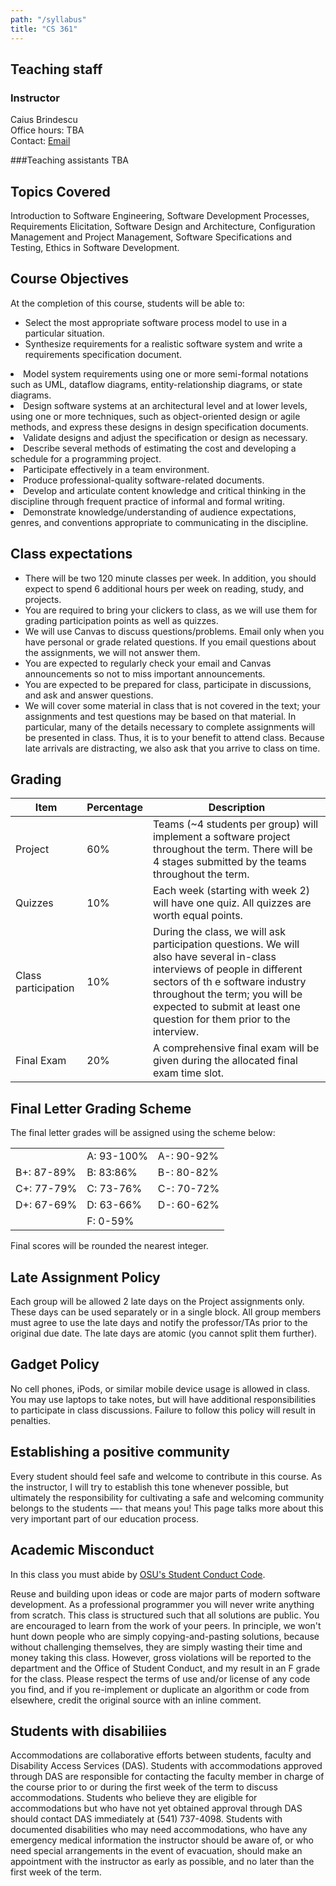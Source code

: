 ```yaml
---
path: "/syllabus"
title: "CS 361"
---
```


## Teaching staff

### Instructor 

Caius Brindescu<br />
Office hours: TBA<br />
Contact: [Email](mailto:brindesc@oregonstate.edu)

###Teaching assistants
TBA

## Topics Covered
Introduction to Software Engineering, Software Development Processes, Requirements Elicitation, Software Design and Architecture, Configuration Management and Project Management, Software Specifications and Testing, Ethics in Software Development.

## Course Objectives
At the completion of this course, students will be able to:
- Select the most appropriate software process model to use in a particular situation.
- Synthesize requirements for a realistic software system and write a requirements specification document.
<li>Model system requirements using one or more semi-formal notations such as UML, dataflow diagrams, entity-relationship diagrams, or state diagrams.
<li>Design software systems at an architectural level and at lower levels, using one or more techniques, such as object-oriented design or agile methods, and express these designs in design specification documents.
<li>Validate designs and adjust the specification or design as necessary.
<li>Describe several methods of estimating the cost and developing a schedule for a programming project.
<li>Participate effectively in a team environment.
<li>Produce professional-quality software-related documents.
<li>Develop and articulate content knowledge and critical thinking in the discipline through frequent practice of informal and formal writing.
<li>Demonstrate knowledge/understanding of audience expectations, genres, and conventions appropriate to communicating in the discipline.
</ul>

## Class expectations
<ul>
<li>There will be two 120 minute classes per week. In addition, you should expect to spend 6 additional hours per week on reading, study, and projects.
<li>You are required to bring your clickers to class, as we will use them for grading participation points as well as quizzes.
<li>We will use Canvas to discuss questions/problems. Email only when you have personal or grade related questions. If you email questions about the assignments, we will not answer them.
<li>You are expected to regularly check your email and Canvas announcements so not to miss important announcements.
<li>You are expected to be prepared for class, participate in discussions, and ask and answer questions.
<li>We will cover some material in class that is not covered in the text; your assignments and test questions may be based on that material. In particular, many of the details necessary to complete assignments will be presented in class. Thus, it is to your benefit to attend class. Because late arrivals are distracting, we also ask that you arrive to class on time.
</ul>

## Grading

| Item | Percentage | Description |
|---|---|---|
| Project | 60% | Teams (~4 students per group) will implement a software project throughout the term. There will be 4 stages submitted by the teams throughout the term. |
| Quizzes | 10% | Each week (starting with week 2) will have one quiz. All quizzes are worth equal points. |
| Class participation | 10% | During the class, we will ask participation questions. We will also have several in-class interviews of people in different sectors of th e software industry throughout the term; you will be expected to submit at least one question for them prior to the interview. |
| Final Exam | 20% | A comprehensive final exam will be given during the allocated final exam time slot. |

## Final Letter Grading Scheme
The final letter grades will be assigned using the scheme below:

|            |            |            | 
|------------|------------|------------|
|            | A: 93-100% | A-: 90-92% |
| B+: 87-89% | B: 83:86%  | B-: 80-82% |
| C+: 77-79% | C: 73-76%  | C-: 70-72% |
| D+: 67-69% | D: 63-66%  | D-: 60-62% |
|            | F: 0-59%   |            | 

Final scores will be rounded the nearest integer.

## Late Assignment Policy

Each group will be allowed 2 late days on the Project assignments only. These days can be used separately or in a single block. All group members must agree to use the late days and notify the professor/TAs prior to the original due date. The late days are atomic (you cannot split them further).


## Gadget Policy

No cell phones, iPods, or similar mobile device usage is allowed in class. You may use laptops to take notes, but will have additional responsibilities to participate in class discussions. Failure to follow this policy will result in penalties.


## Establishing a positive community

Every student should feel safe and welcome to contribute in this course. As the instructor, I will try to establish this tone whenever possible, but ultimately the responsibility for cultivating a safe and welcoming community belongs to the students —- that means you! <Link to="/positive-community">This page</Link> talks more about this very important part of our education process.


## Academic Misconduct

In this class you must abide by [OSU's Student Conduct Code](href="https://studentlife.oregonstate.edu/sites/studentlife.oregonstate.edu/files/final_code_of_student_conduct_updated_1_25_18.pdf">).

Reuse and building upon ideas or code are major parts of modern software development. As a professional programmer you will never write anything from scratch. This class is structured such that all solutions are public. You are encouraged to learn from the work of your peers. In principle, we won't hunt down people who are simply copying-and-pasting solutions, because without challenging themselves, they are simply wasting their time and money taking this class. However, gross violations will be reported to the department and the Office of Student Conduct, and my result in an F grade for the class. Please respect the terms of use and/or license of any code you find, and if you re-implement or duplicate an algorithm or code from elsewhere, credit the original source with an inline comment.


## Students with disabiliies
Accommodations are collaborative efforts between students, faculty and Disability Access Services (DAS). Students with accommodations approved through DAS are responsible for contacting the faculty member in charge of the course prior to or during the first week of the term to discuss accommodations. Students who believe they are eligible for accommodations but who have not yet obtained approval through DAS should contact DAS immediately at (541) 737-4098. Students with documented disabilities who may need accommodations, who have any emergency medical information the instructor should be aware of, or who need special arrangements in the event of evacuation, should make an appointment with the instructor as early as possible, and no later than the first week of the term.
